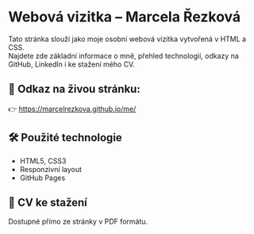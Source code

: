 # Webová vizitka – Marcela Řezková

Tato stránka slouží jako moje osobní webová vizitka vytvořená v HTML a CSS.  
Najdete zde základní informace o mně, přehled technologií, odkazy na GitHub, LinkedIn i ke stažení mého CV.

## 🔗 Odkaz na živou stránku:
👉 https://marcelrezkova.github.io/me/

## 🛠 Použité technologie
- HTML5, CSS3
- Responzivní layout
- GitHub Pages

## 📄 CV ke stažení
Dostupné přímo ze stránky v PDF formátu.
